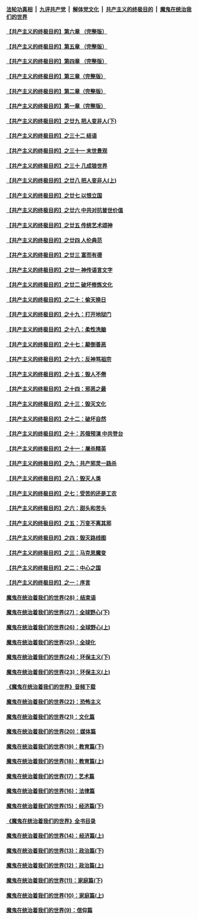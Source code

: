 ####  [法轮功真相](../../../../basic/blob/master/README.md?t=02172352) &nbsp;|&nbsp; [九评共产党](../../../../9ping.md/blob/master/README.md?t=02172352) &nbsp;|&nbsp; [解体党文化](../../../../jtdwh.md/blob/master/README.md?t=02172352)  &nbsp;|&nbsp; [共产主义的终极目的](../../../../gczydzjmd.md/blob/master/README.md?t=02172352) &nbsp;|&nbsp; [魔鬼在统治我们的世界](../../../../mgztzwmdsj.md/blob/master/README.md?t=02172352) 

#### [【共产主义的终极目的】第六章 （完整版）](../pages/nsc422/n11428913.md?t=02172352) 

#### [【共产主义的终极目的】第五章 （完整版）](../pages/nsc422/n11428912.md?t=02172352) 

#### [【共产主义的终极目的】第四章 （完整版）](../pages/nsc422/n11428907.md?t=02172352) 

#### [【共产主义的终极目的】第三章（完整版）](../pages/nsc422/n11428848.md?t=02172352) 

#### [【共产主义的终极目的】第二章（完整版）](../pages/nsc422/n11428831.md?t=02172352) 

#### [【共产主义的终极目的】第一章（完整版）](../pages/nsc422/n11417651.md?t=02172352) 

#### [【共产主义的终极目的】之廿九 把人变非人(下)](../pages/nsc422/n11344140.md?t=02172352) 

#### [【共产主义的终极目的】之三十二 结语](../pages/nsc422/n11360535.md?t=02172352) 

#### [【共产主义的终极目的】之三十一 末世景观](../pages/nsc422/n11351129.md?t=02172352) 

#### [【共产主义的终极目的】之三十 几成狼世界](../pages/nsc422/n11348280.md?t=02172352) 

#### [【共产主义的终极目的】之廿八 把人变非人(上)](../pages/nsc422/n11340492.md?t=02172352) 

#### [【共产主义的终极目的】之廿七 以恨立国](../pages/nsc422/n11336944.md?t=02172352) 

#### [【共产主义的终极目的】之廿六 中共对抗普世价值](../pages/nsc422/n11324785.md?t=02172352) 

#### [【共产主义的终极目的】之廿五 传统艺术颂神](../pages/nsc422/n11296396.md?t=02172352) 

#### [【共产主义的终极目的】之廿四 人伦典范](../pages/nsc422/n11296397.md?t=02172352) 

#### [【共产主义的终极目的】之廿三 富而有德](../pages/nsc422/n11283598.md?t=02172352) 

#### [【共产主义的终极目的】之廿一 神传语言文字](../pages/nsc422/n11263265.md?t=02172352) 

#### [【共产主义的终极目的】之廿二 破坏修炼文化](../pages/nsc422/n11245728.md?t=02172352) 

#### [【共产主义的终极目的】之二十：偷天换日](../pages/nsc422/n11238846.md?t=02172352) 

#### [【共产主义的终极目的】之十九：打开地狱门](../pages/nsc422/n11206376.md?t=02172352) 

#### [【共产主义的终极目的】之十八：柔性洗脑](../pages/nsc422/n11199994.md?t=02172352) 

#### [【共产主义的终极目的】之十七：颠倒善恶](../pages/nsc422/n11179782.md?t=02172352) 

#### [【共产主义的终极目的】之十六：反神骂祖宗](../pages/nsc422/n11166798.md?t=02172352) 

#### [【共产主义的终极目的】之十五：毁人不倦](../pages/nsc422/n11166792.md?t=02172352) 

#### [【共产主义的终极目的】之十四：邪恶之最](../pages/nsc422/n11150249.md?t=02172352) 

#### [【共产主义的终极目的】之十三：毁灭文化](../pages/nsc422/n11135227.md?t=02172352) 

#### [【共产主义的终极目的】之十二：破坏自然](../pages/nsc422/n11135214.md?t=02172352) 

#### [【共产主义的终极目的】之十：苏俄预演 中共登台](../pages/nsc422/n11118424.md?t=02172352) 

#### [【共产主义的终极目的】之十一：屠杀精英](../pages/nsc422/n11118442.md?t=02172352) 

#### [【共产主义的终极目的】之九：共产邪灵一路杀](../pages/nsc422/n11114139.md?t=02172352) 

#### [【共产主义的终极目的】之八：毁灭人类](../pages/nsc422/n11108503.md?t=02172352) 

#### [【共产主义的终极目的】之七：受苦的还是工农](../pages/nsc422/n11101809.md?t=02172352) 

#### [【共产主义的终极目的】之六：甜头和苦头](../pages/nsc422/n11096971.md?t=02172352) 

#### [【共产主义的终极目的】之五：万变不离其邪](../pages/nsc422/n11091285.md?t=02172352) 

#### [【共产主义的终极目的】之四：毁灭路线图](../pages/nsc422/n11086284.md?t=02172352) 

#### [【共产主义的终极目的】之三：马克思魔变](../pages/nsc422/n11061941.md?t=02172352) 

#### [【共产主义的终极目的】之二：中心之国](../pages/nsc422/n11047728.md?t=02172352) 

#### [【共产主义的终极目的】之一：序言](../pages/nsc422/n11086077.md?t=02172352) 

#### [魔鬼在统治着我们的世界(28)：结束语](../pages/nsc422/n10936246.md?t=02172352) 

#### [魔鬼在统治着我们的世界(27)：全球野心(下)](../pages/nsc422/n10928319.md?t=02172352) 

#### [魔鬼在统治着我们的世界(26)：全球野心(上)](../pages/nsc422/n10900318.md?t=02172352) 

#### [魔鬼在统治着我们的世界(25)：全球化](../pages/nsc422/n10788205.md?t=02172352) 

#### [魔鬼在统治着我们的世界(24)：环保主义(下)](../pages/nsc422/n10695307.md?t=02172352) 

#### [魔鬼在统治着我们的世界(23)：环保主义(上)](../pages/nsc422/n10688613.md?t=02172352) 

#### [《魔鬼在统治着我们的世界》音频下载](../pages/nsc422/n10635553.md?t=02172352) 

#### [魔鬼在统治着我们的世界(22)：恐怖主义](../pages/nsc422/n10614727.md?t=02172352) 

#### [魔鬼在统治着我们的世界(21)：文化篇](../pages/nsc422/n10597706.md?t=02172352) 

#### [魔鬼在统治着我们的世界(20)：媒体篇](../pages/nsc422/n10586579.md?t=02172352) 

#### [魔鬼在统治着我们的世界(19)：教育篇(下)](../pages/nsc422/n10564808.md?t=02172352) 

#### [魔鬼在统治着我们的世界(18)：教育篇(上)](../pages/nsc422/n10526970.md?t=02172352) 

#### [魔鬼在统治着我们的世界(17)：艺术篇](../pages/nsc422/n10499093.md?t=02172352) 

#### [魔鬼在统治着我们的世界(16)：法律篇](../pages/nsc422/n10485969.md?t=02172352) 

#### [魔鬼在统治着我们的世界(15)：经济篇(下)](../pages/nsc422/n10469975.md?t=02172352) 

#### [《魔鬼在统治着我们的世界》全书目录](../pages/nsc422/n10464261.md?t=02172352) 

#### [魔鬼在统治着我们的世界(14)：经济篇(上)](../pages/nsc422/n10457370.md?t=02172352) 

#### [魔鬼在统治着我们的世界(13)：政治篇(下)](../pages/nsc422/n10448270.md?t=02172352) 

#### [魔鬼在统治着我们的世界(12)：政治篇(上)](../pages/nsc422/n10444576.md?t=02172352) 

#### [魔鬼在统治着我们的世界(11)：家庭篇(下)](../pages/nsc422/n10440961.md?t=02172352) 

#### [魔鬼在统治着我们的世界(10)：家庭篇(上)](../pages/nsc422/n10435448.md?t=02172352) 

#### [魔鬼在统治着我们的世界(9)：信仰篇](../pages/nsc422/n10432159.md?t=02172352) 

